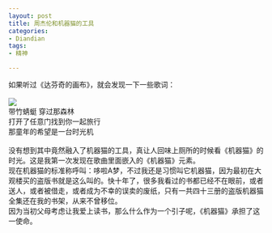 ```yaml
---
layout: post
title: 周杰伦和机器猫的工具
categories:
- Diandian
tags:
- 精神

---
```

如果听过《达芬奇的画布》，就会发现一下一些歌词：
<br />
<br />
<img src="http://m2.img.srcdd.com/farm4/d/2012/0627/10/0D2449489A7E7E1D2F2AC4518EEF46BB_B500_900_200_150.JPEG" />
<br />带竹蜻蜓 穿过那森林
<br />打开了任意门找到你一起旅行
<br />那童年的希望是一台时光机
<br />
<br />没有想到其中竟然融入了机器猫的工具，真让人回味上厕所的时候看《机器猫》的 时光。这是我第一次发现在歌曲里面嵌入的《机器猫》元素。
<br />现在机器猫的标准称呼叫：哆啦A梦，不过我还是习惯叫它机器猫，因为最初在大观楼买的盗版书就是这么叫的。快十年了，很多我看过的书都已经不在眼前，或者送人，或者被借走，或者成为不幸的误卖的废纸，只有一共四十三册的盗版机器猫全集还在我的书架，从来不曾移位。
<br />因为当初父母考虑让我爱上读书，那么什么作为一个引子呢，《机器猫》承担了这一使命。